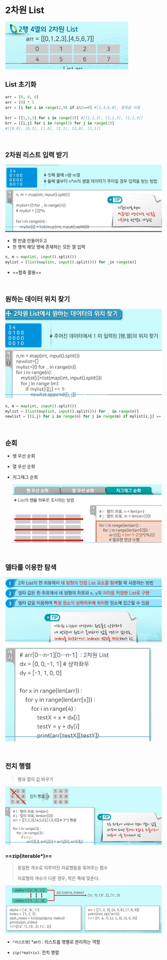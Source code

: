 # 2차원 List

![image-20210714111921532](01.2%EC%B0%A8%EC%9B%90%20List.assets/image-20210714111921532.png)

## List 초기화

```python
arr = [0, 0, 0]
arr = [0] * 5
arr = [i for i in range(2,9) if i%2==0] #[2,4,6,8], 함축을 이용

brr = [[1,2,3] for i in range(3)] #[[1,2,3], [1,2,3], [1,2,3]]
brr = [[i,j] for i in range(3) for j in range(2)]
#[[0,0], [0,1], [1,0], [1,1], [2,0], [2,1]]
```

<br>

## 2차원 리스트 입력 받기

![image-20210714112603497](01.2%EC%B0%A8%EC%9B%90%20List.assets/image-20210714112603497.png)

- 행 만큼 만들어두고
- 한 행씩 해당 행에 존재하는 모든 열 입력

```python
n, m = map(int, input().split())
mylist = [list(map(int, input().split())) for _in range(n)]
```

- ==함축 활용==

<br>

## 원하는 데이터 위치 찾기

![image-20210714113000301](01.2%EC%B0%A8%EC%9B%90%20List.assets/image-20210714113000301.png)

```python
n, m = map(int, input().split())
mylist = [list(map(int, input().split())) for _ in range(n)]
newlist = [(i,j) for i in range(n) for j in range(m) if mylist[i,j] == 1]
```

<br>

## 순회

- 행 우선 순회

- 열 우선 순회

- 지그재그 순회

  ![image-20210714113624682](01.2%EC%B0%A8%EC%9B%90%20List.assets/image-20210714113624682.png)

<br>

## 델타를 이용한 탐색

![image-20210714113740349](01.2%EC%B0%A8%EC%9B%90%20List.assets/image-20210714113740349.png)

![image-20210714113837959](01.2%EC%B0%A8%EC%9B%90%20List.assets/image-20210714113837959.png)

<br>

## 전치 행렬

> 행과 열의 값 바꾸기

![image-20210714114012743](01.2%EC%B0%A8%EC%9B%90%20List.assets/image-20210714114012743.png)

### ==zip(iterable*)==

> 동일한 개수로 이루어진 자료형들을 묶어주는 함수
>
> 자료형의 개수가 다른 경우, 작은 쪽에 맞춘다.

![image-20210714114224607](01.2%EC%B0%A8%EC%9B%90%20List.assets/image-20210714114224607.png)

- `*리스트명`( *arr) : 리스트를 행별로 분리하는 역할

- `zip(*matrix)`: 전치 행렬